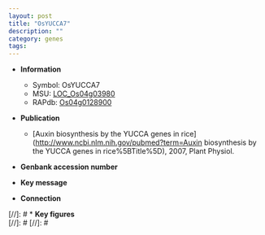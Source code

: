 ```yaml
---
layout: post
title: "OsYUCCA7"
description: ""
category: genes
tags: 
---
```


* **Information**  
    + Symbol: OsYUCCA7  
    + MSU: [LOC_Os04g03980](http://rice.plantbiology.msu.edu/cgi-bin/ORF_infopage.cgi?orf=LOC_Os04g03980)  
    + RAPdb: [Os04g0128900](http://rapdb.dna.affrc.go.jp/viewer/gbrowse_details/irgsp1?name=Os04g0128900)  

* **Publication**  
    + [Auxin biosynthesis by the YUCCA genes in rice](http://www.ncbi.nlm.nih.gov/pubmed?term=Auxin biosynthesis by the YUCCA genes in rice%5BTitle%5D), 2007, Plant Physiol.

* **Genbank accession number**  

* **Key message**  

* **Connection**  

[//]: # * **Key figures**  
[//]: # 
[//]: # 
